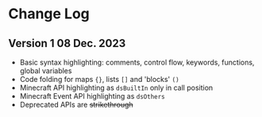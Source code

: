# Change Log
## Version 1 08 Dec. 2023
- Basic syntax highlighting: comments, control flow, keywords, functions, global variables
- Code folding for maps `{}`, lists `[]` and 'blocks' `()`
- Minecraft API highlighting as `dsBuiltIn` only in call position
- Minecraft Event API highlighting as `dsOthers`
- Deprecated APIs are ~~strikethrough~~
